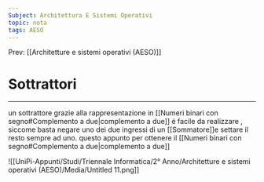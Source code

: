 ```yaml
---
Subject: Architettura E Sistemi Operativi
topic: nota
tags: AESO
---
```


Prev: [[Architetture e sistemi operativi (AESO)]]

# Sottrattori
---
un sottrattore grazie alla rappresentazione in [[Numeri binari con segno#Complemento a due|complemento a due]] é facile da realizzare , siccome basta negare uno dei due ingressi di un [[Sommatore]]e settare il resto sempre ad uno. questo appunto per ottenere il [[Numeri binari con segno#Complemento a due|complemento a due]]

![[UniPi-Appunti/Studi/Triennale Informatica/2° Anno/Architetture e sistemi operativi (AESO)/Media/Untitled 11.png]]

